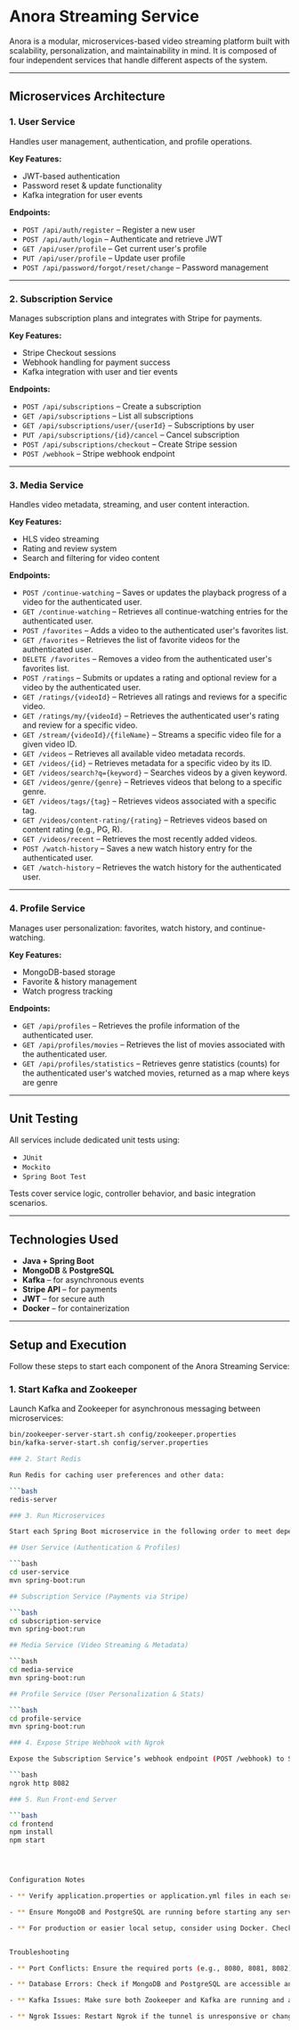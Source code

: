 # Anora Streaming Service

Anora is a modular, microservices-based video streaming platform built with scalability, personalization, and maintainability in mind. It is composed of four independent services that handle different aspects of the system.

---

## Microservices Architecture

###  1. User Service

Handles user management, authentication, and profile operations.

**Key Features:**
- JWT-based authentication
- Password reset & update functionality
- Kafka integration for user events

**Endpoints:**
- `POST /api/auth/register` – Register a new user
- `POST /api/auth/login` – Authenticate and retrieve JWT
- `GET /api/user/profile` – Get current user's profile
- `PUT /api/user/profile` – Update user profile
- `POST /api/password/forgot/reset/change` – Password management

---

###  2. Subscription Service

Manages subscription plans and integrates with Stripe for payments.

**Key Features:**
- Stripe Checkout sessions
- Webhook handling for payment success
- Kafka integration with user and tier events

**Endpoints:**
- `POST /api/subscriptions` – Create a subscription
- `GET /api/subscriptions` – List all subscriptions
- `GET /api/subscriptions/user/{userId}` – Subscriptions by user
- `PUT /api/subscriptions/{id}/cancel` – Cancel subscription
- `POST /api/subscriptions/checkout` – Create Stripe session
- `POST /webhook` – Stripe webhook endpoint

---

###  3. Media Service

Handles video metadata, streaming, and user content interaction.

**Key Features:**
- HLS video streaming
- Rating and review system
- Search and filtering for video content

**Endpoints:**
- `POST /continue-watching` – Saves or updates the playback progress of a video for the authenticated user.
- `GET /continue-watching` – Retrieves all continue-watching entries for the authenticated user.
- `POST /favorites` – Adds a video to the authenticated user's favorites list.
- `GET /favorites` – Retrieves the list of favorite videos for the authenticated user.
- `DELETE /favorites` – Removes a video from the authenticated user's favorites list.
- `POST /ratings` – Submits or updates a rating and optional review for a video by the authenticated user.
- `GET /ratings/{videoId}` – Retrieves all ratings and reviews for a specific video.
- `GET /ratings/my/{videoId}` – Retrieves the authenticated user's rating and review for a specific video.
- `GET /stream/{videoId}/{fileName}` – Streams a specific video file for a given video ID.
- `GET /videos` – Retrieves all available video metadata records.
- `GET /videos/{id}` – Retrieves metadata for a specific video by its ID.
- `GET /videos/search?q={keyword}` – Searches videos by a given keyword.
- `GET /videos/genre/{genre}` – Retrieves videos that belong to a specific genre.
- `GET /videos/tags/{tag}` – Retrieves videos associated with a specific tag.
- `GET /videos/content-rating/{rating}` – Retrieves videos based on content rating (e.g., PG, R).
- `GET /videos/recent` – Retrieves the most recently added videos.
- `POST /watch-history` – Saves a new watch history entry for the authenticated user.
- `GET /watch-history` – Retrieves the watch history for the authenticated user.

---

### 4. Profile Service

Manages user personalization: favorites, watch history, and continue-watching.

**Key Features:**
- MongoDB-based storage
- Favorite & history management
- Watch progress tracking

**Endpoints:**
- `GET /api/profiles` – Retrieves the profile information of the authenticated user.
- `GET /api/profiles/movies` – Retrieves the list of movies associated with the authenticated user.
- `GET /api/profiles/statistics` – Retrieves genre statistics (counts) for the authenticated user's watched movies, returned as a map where keys are genre 

---

##  Unit Testing

All services include dedicated unit tests using:
- `JUnit`
- `Mockito`
- `Spring Boot Test`

Tests cover service logic, controller behavior, and basic integration scenarios.

---

##  Technologies Used

- **Java + Spring Boot**
- **MongoDB** & **PostgreSQL**
- **Kafka** – for asynchronous events
- **Stripe API** – for payments
- **JWT** – for secure auth
- **Docker** – for containerization

---
## Setup and Execution

Follow these steps to start each component of the Anora Streaming Service:

### 1. Start Kafka and Zookeeper

Launch Kafka and Zookeeper for asynchronous messaging between microservices:

```bash
bin/zookeeper-server-start.sh config/zookeeper.properties
bin/kafka-server-start.sh config/server.properties

### 2. Start Redis

Run Redis for caching user preferences and other data:

```bash
redis-server

### 3. Run Microservices

Start each Spring Boot microservice in the following order to meet dependency requirements:

## User Service (Authentication & Profiles)

```bash
cd user-service
mvn spring-boot:run

## Subscription Service (Payments via Stripe)

```bash
cd subscription-service
mvn spring-boot:run

## Media Service (Video Streaming & Metadata)

```bash
cd media-service
mvn spring-boot:run

## Profile Service (User Personalization & Stats)

```bash
cd profile-service
mvn spring-boot:run

### 4. Expose Stripe Webhook with Ngrok

Expose the Subscription Service’s webhook endpoint (POST /webhook) to Stripe:

```bash
ngrok http 8082

### 5. Run Front-end Server 

```bash
cd frontend
npm install
npm start




Configuration Notes

- ** Verify application.properties or application.yml files in each service for correct database and broker configuration.

- ** Ensure MongoDB and PostgreSQL are running before starting any service.

- ** For production or easier local setup, consider using Docker. Check for a docker-compose.yml file if provided.


Troubleshooting

- ** Port Conflicts: Ensure the required ports (e.g., 8080, 8081, 8082) are not in use.

- ** Database Errors: Check if MongoDB and PostgreSQL are accessible and configured correctly.

- ** Kafka Issues: Make sure both Zookeeper and Kafka are running and accessible.

- ** Ngrok Issues: Restart Ngrok if the tunnel is unresponsive or changes.


